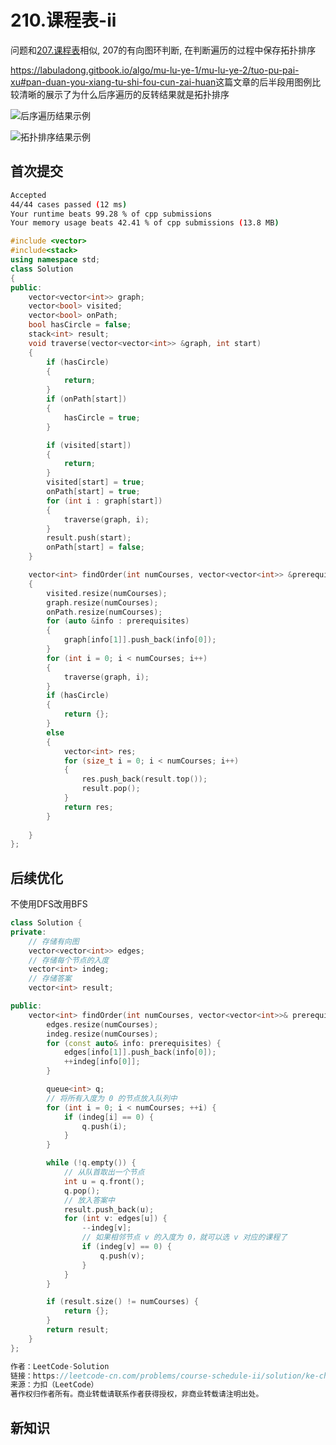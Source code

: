 # 210.课程表-ii

问题和[207.课程表](207.课程表.md)相似, 207的有向图环判断, 在判断遍历的过程中保存拓扑排序

<https://labuladong.gitbook.io/algo/mu-lu-ye-1/mu-lu-ye-2/tuo-pu-pai-xu#pan-duan-you-xiang-tu-shi-fou-cun-zai-huan>这篇文章的后半段用图例比较清晰的展示了为什么后序遍历的反转结果就是拓扑排序

![后序遍历结果示例](https://gblobscdn.gitbook.com/assets%2F-MgaO_np8dKO0rzhRKXx%2Fsync%2F86616db8da6701ccc0a49065d82b3fe4e18b09a4.jpeg?alt=media)

![拓扑排序结果示例](https://gblobscdn.gitbook.com/assets%2F-MgaO_np8dKO0rzhRKXx%2Fsync%2Fc416dca5a09ac8cd044b8d777acd5b74f22f14e6.jpeg?alt=media)

## 首次提交

```sh
Accepted
44/44 cases passed (12 ms)
Your runtime beats 99.28 % of cpp submissions
Your memory usage beats 42.41 % of cpp submissions (13.8 MB)
```

```c++
#include <vector>
#include<stack>
using namespace std;
class Solution
{
public:
    vector<vector<int>> graph;
    vector<bool> visited;
    vector<bool> onPath;
    bool hasCircle = false;
    stack<int> result;
    void traverse(vector<vector<int>> &graph, int start)
    {
        if (hasCircle)
        {
            return;
        }
        if (onPath[start])
        {
            hasCircle = true;
        }

        if (visited[start])
        {
            return;
        }
        visited[start] = true;
        onPath[start] = true;
        for (int i : graph[start])
        {
            traverse(graph, i);
        }
        result.push(start);
        onPath[start] = false;
    }

    vector<int> findOrder(int numCourses, vector<vector<int>> &prerequisites)
    {
        visited.resize(numCourses);
        graph.resize(numCourses);
        onPath.resize(numCourses);
        for (auto &info : prerequisites)
        {
            graph[info[1]].push_back(info[0]);
        }
        for (int i = 0; i < numCourses; i++)
        {
            traverse(graph, i);
        }
        if (hasCircle)
        {
            return {};
        }
        else
        {
            vector<int> res;
            for (size_t i = 0; i < numCourses; i++)
            {
                res.push_back(result.top());
                result.pop();
            }
            return res;
        }
        
    }
};
```

## 后续优化

不使用DFS改用BFS

```c++
class Solution {
private:
    // 存储有向图
    vector<vector<int>> edges;
    // 存储每个节点的入度
    vector<int> indeg;
    // 存储答案
    vector<int> result;

public:
    vector<int> findOrder(int numCourses, vector<vector<int>>& prerequisites) {
        edges.resize(numCourses);
        indeg.resize(numCourses);
        for (const auto& info: prerequisites) {
            edges[info[1]].push_back(info[0]);
            ++indeg[info[0]];
        }

        queue<int> q;
        // 将所有入度为 0 的节点放入队列中
        for (int i = 0; i < numCourses; ++i) {
            if (indeg[i] == 0) {
                q.push(i);
            }
        }

        while (!q.empty()) {
            // 从队首取出一个节点
            int u = q.front();
            q.pop();
            // 放入答案中
            result.push_back(u);
            for (int v: edges[u]) {
                --indeg[v];
                // 如果相邻节点 v 的入度为 0，就可以选 v 对应的课程了
                if (indeg[v] == 0) {
                    q.push(v);
                }
            }
        }

        if (result.size() != numCourses) {
            return {};
        }
        return result;
    }
};

作者：LeetCode-Solution
链接：https://leetcode-cn.com/problems/course-schedule-ii/solution/ke-cheng-biao-ii-by-leetcode-solution/
来源：力扣（LeetCode）
著作权归作者所有。商业转载请联系作者获得授权，非商业转载请注明出处。
```

## 新知识
